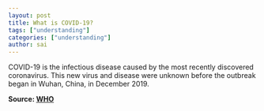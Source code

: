 ```yaml
---
layout: post
title: What is COVID-19?
tags: ["understanding"]
categories: ["understanding"]
author: sai
---
```


COVID-19 is the infectious disease caused by the most recently discovered coronavirus. This new virus and disease were unknown before the outbreak began in Wuhan, China, in December 2019.


**Source: [WHO](https://www.who.int/news-room/q-a-detail/q-a-coronaviruses)**